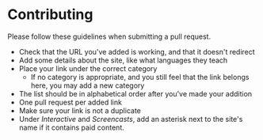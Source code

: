 # Contributing

Please follow these guidelines when submitting a pull request.

- Check that the URL you've added is working, and that it doesn't redirect
- Add some details about the site, like what languages they teach
- Place your link under the correct category
  - If no category is appropriate, and you still feel that the link belongs here, you may add a new category
- The list should be in alphabetical order after you've made your addition
- One pull request per added link
- Make sure your link is not a duplicate
- Under *Interactive* and *Screencasts*, add an asterisk next to the site's name if it contains paid content.